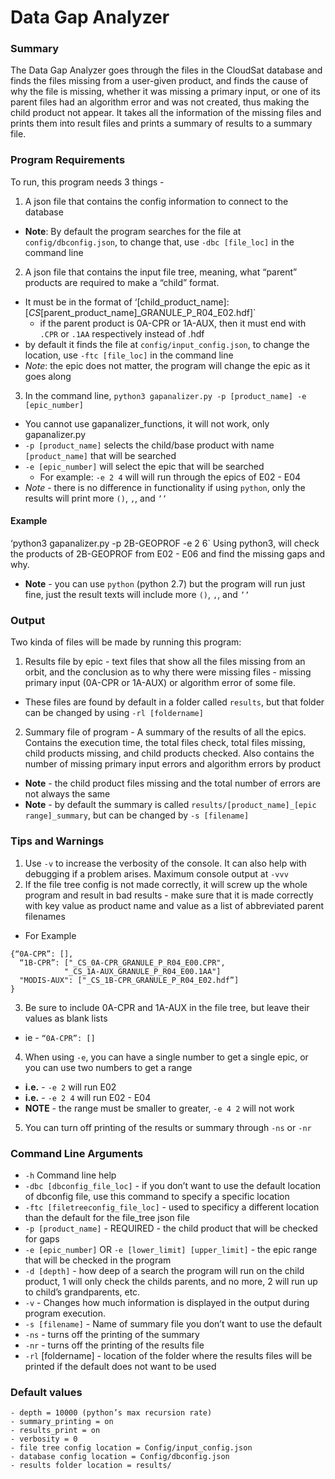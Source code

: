 # Data Gap Analyzer

### Summary
The Data Gap Analyzer goes through the files in the CloudSat database and finds the files missing from a user-given product, and finds the cause of why the file is missing, whether it was missing a primary input, or one of its parent files had an algorithm error and was not created, thus making the child product not appear. It takes all the information of the missing files and prints them into result files and prints a summary of results to a summary file.

### Program Requirements
To run, this program needs 3 things -
1. A json file that contains the config information to connect to the database 
  - **Note**: By default the program searches for the file at `config/dbconfig.json`, to change that, use `-dbc [file_loc]` in the command line
2. A json file that contains the input file tree, meaning, what “parent” products are required to make a “child” format. 
  - It must be in the format of ‘[child_product_name]:[_CS_[parent_product_name]_GRANULE_P_R04_E02.hdf]` 
    - if the parent product is 0A-CPR or 1A-AUX, then it must end with `.CPR` or `.1AA` respectively instead of .hdf
  - by default it finds the file at `config/input_config.json`, to change the location, use `-ftc [file_loc]` in the command line
  - *Note*: the epic does not matter, the program will change the epic as it goes along
3. In the command line, `python3 gapanalizer.py -p [product_name] -e [epic_number]`
  - You cannot use gapanalizer_functions, it will not work, only gapanalizer.py
  - `-p [product_name]` selects the child/base product with name `[product_name]` that will be searched
  - `-e [epic_number]` will select the epic that will be searched
    - For example: `-e 2 4` will will run through the epics of E02 - E04
  - *Note* - there is no difference in functionality if using `python`, only the results will print more `()`, `,`, and `’’`

#### Example
‘python3 gapanalizer.py -p 2B-GEOPROF -e 2 6`
Using python3, will check the products of 2B-GEOPROF from E02 - E06 and find the missing gaps and why.
- **Note** - you can use `python` (python 2.7) but the program will run just fine, just the result texts will include more `()`, `,`, and `’’`

### Output
Two kinda of files will be made by running this program:
1. Results file by epic - text files that show all the files missing from an orbit, and the conclusion as to why there were missing files - missing primary input (0A-CPR or 1A-AUX) or algorithm error of some file.
  - These files are found by default in a folder called `results`, but that folder can be changed by using `-rl [foldername]`
2. Summary file of program - A summary of the results of all the epics. Contains the execution time, the total files check, total files missing, child products missing, and child products checked. Also contains the number of missing primary input errors and algorithm errors by product
  - **Note** - the child product files missing and the total number of errors are not always the same
  - **Note** - by default the summary is called `results/[product_name]_[epic range]_summary`, but can be changed by `-s [filename]`

### Tips and Warnings
1. Use `-v` to increase the verbosity of the console. It can also help with debugging if a problem arises. Maximum console output at `-vvv`
2. If the file tree config is not made correctly, it will screw up the whole program and result in bad results - make sure that it is made correctly with key value as product name and value as a list of abbreviated parent filenames
  - For Example
```
{“0A-CPR”: [],
  “1B-CPR”: ["_CS_0A-CPR_GRANULE_P_R04_E00.CPR", 
  	     	"_CS_1A-AUX_GRANULE_P_R04_E00.1AA"]
  "MODIS-AUX": ["_CS_1B-CPR_GRANULE_P_R04_E02.hdf”]
}
```
3. Be sure to include 0A-CPR and 1A-AUX in the file tree, but leave their values as blank lists
  - ie - `“0A-CPR”: []`
4. When using `-e`, you can have a single number to get a single epic, or you can use two numbers to get a range
  - **i.e.** - `-e 2` will run E02
  - **i.e.** - `-e 2 4` will run E02 - E04
  - **NOTE** - the range must be smaller to greater, `-e 4 2` will not work
5. You can turn off printing of the results or summary through `-ns` or `-nr`

### Command Line Arguments
- `-h` Command line help
- `-dbc [dbconfig_file_loc]` - if you don’t want to use the default location of dbconfig file, use this command to specify a specific location
- `-ftc [filetreeconfig_file_loc]` - used to specificy a different location than the default for the file_tree json file
- `-p [product_name]` - REQUIRED - the child product that will be checked for gaps
- `-e [epic_number]` OR `-e [lower_limit] [upper_limit]` - the epic range that will be checked in the program
- `-d [depth]` - how deep of a search the program will run on the child product, 1 will only check the childs parents, and no more, 2 will run up to child’s grandparents, etc. 
- `-v` - Changes how much information is displayed in the output during program execution.
- `-s [filename]` - Name of summary file you don’t want to use the default
- `-ns` - turns off the printing of the summary
- `-nr` - turns off the printing of the results file
- `-rl` [foldername] - location of the folder where the results files will be printed if the default does not want to be used

### Default values
```
- depth = 10000 (python’s max recursion rate)
- summary_printing = on
- results_print = on
- verbosity = 0
- file tree config location = Config/input_config.json
- database config location = Config/dbconfig.json
- results folder location = results/
```
